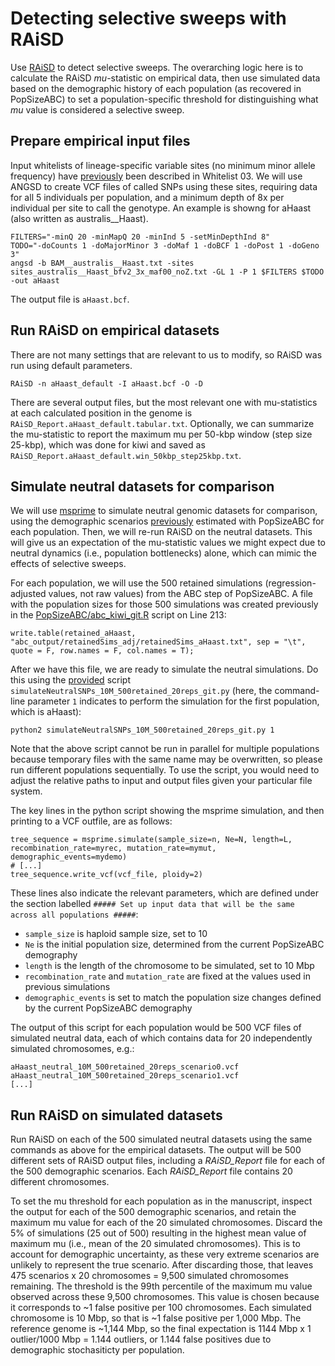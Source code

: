 # Detecting selective sweeps with RAiSD

Use [RAiSD](https://github.com/alachins/raisd) to detect selective sweeps. The overarching logic here is to calculate the RAiSD *mu*-statistic on empirical data, then use simulated data based on the demographic history of each population (as recovered in PopSizeABC) to set a population-specific threshold for distinguishing what *mu* value is considered a selective sweep.

## Prepare empirical input files

Input whitelists of lineage-specific variable sites (no minimum minor allele frequency) have [previously]() been described in Whitelist 03. We will use ANGSD to create VCF files of called SNPs using these sites, requiring data for all 5 individuals per population, and a minimum depth of 8x per individual per site to call the genotype. An example is showng for aHaast (also written as australis__Haast).

```
FILTERS="-minQ 20 -minMapQ 20 -minInd 5 -setMinDepthInd 8"
TODO="-doCounts 1 -doMajorMinor 3 -doMaf 1 -doBCF 1 -doPost 1 -doGeno 3"
angsd -b BAM__australis__Haast.txt -sites sites_australis__Haast_bfv2_3x_maf00_noZ.txt -GL 1 -P 1 $FILTERS $TODO -out aHaast
```

The output file is ```aHaast.bcf```.

## Run RAiSD on empirical datasets

There are not many settings that are relevant to us to modify, so RAiSD was run using default parameters.

```
RAiSD -n aHaast_default -I aHaast.bcf -O -D
```

There are several output files, but the most relevant one with mu-statistics at each calculated position in the genome is ```RAiSD_Report.aHaast_default.tabular.txt```. Optionally, we can summarize the mu-statistic to report the maximum mu per 50-kbp window (step size 25-kbp), which was done for kiwi and saved as ```RAiSD_Report.aHaast_default.win_50kbp_step25kbp.txt```.

## Simulate neutral datasets for comparison

We will use [msprime](https://github.com/tskit-dev/msprime/) to simulate neutral genomic datasets for comparison, using the demographic scenarios [previously](https://github.com/jordanbemmels/kiwi-holocene/blob/main/12_PopSizeABC_demography.md) estimated with PopSizeABC for each population. Then, we will re-run RAiSD on the neutral datasets. This will give us an expectation of the mu-statistic values we might expect due to neutral dynamics (i.e., population bottlenecks) alone, which can mimic the effects of selective sweeps.

For each population, we will use the 500 retained simulations (regression-adjusted values, not raw values) from the ABC step of PopSizeABC. A file with the population sizes for those 500 simulations was created previously in the [PopSizeABC/abc_kiwi_git.R](https://github.com/jordanbemmels/kiwi-holocene/blob/main/PopSizeABC/abc_kiwi_git.R) script on Line 213:

```
write.table(retained_aHaast, "abc_output/retainedSims_adj/retainedSims_aHaast.txt", sep = "\t", quote = F, row.names = F, col.names = T);
```

After we have this file, we are ready to simulate the neutral simulations. Do this using the [provided](https://github.com/jordanbemmels/kiwi-holocene/blob/main/simulateNeutralSNPs_10M_500retained_20reps_git.py) script ```simulateNeutralSNPs_10M_500retained_20reps_git.py``` (here, the command-line parameter ```1``` indicates to perform the simulation for the first population, which is aHaast):

```
python2 simulateNeutralSNPs_10M_500retained_20reps_git.py 1
```

Note that the above script cannot be run in parallel for multiple populations because temporary files with the same name may be overwritten, so please run different populations sequentially. To use the script, you would need to adjust the relative paths to input and output files given your particular file system.

The key lines in the python script showing the msprime simulation, and then printing to a VCF outfile, are as follows:

```
tree_sequence = msprime.simulate(sample_size=n, Ne=N, length=L, recombination_rate=myrec, mutation_rate=mymut, demographic_events=mydemo)
# [...]
tree_sequence.write_vcf(vcf_file, ploidy=2) 
```

These lines also indicate the relevant parameters, which are defined under the section labelled ```##### Set up input data that will be the same across all populations #####```:
- ```sample_size``` is haploid sample size, set to 10
- ```Ne``` is the initial population size, determined from the current PopSizeABC demography
- ```length``` is the length of the chromosome to be simulated, set to 10 Mbp
- ```recombination_rate``` and ```mutation_rate``` are fixed at the values used in previous simulations
- ```demographic_events``` is set to match the population size changes defined by the current PopSizeABC demography

The output of this script for each population would be 500 VCF files of simulated neutral data, each of which contains data for 20 independently simulated chromosomes, e.g.:

```
aHaast_neutral_10M_500retained_20reps_scenario0.vcf
aHaast_neutral_10M_500retained_20reps_scenario1.vcf
[...]
```

## Run RAiSD on simulated datasets

Run RAiSD on each of the 500 simulated neutral datasets using the same commands as above for the empirical datasets. The output will be 500 different sets of RAiSD output files, including a *RAiSD_Report* file for each of the 500 demographic scenarios. Each *RAiSD_Report* file contains 20 different chromosomes.

To set the mu threshold for each population as in the manuscript, inspect the output for each of the 500 demographic scenarios, and retain the maximum mu value for each of the 20 simulated chromosomes. Discard the 5% of simulations (25 out of 500) resulting in the highest mean value of maximum mu (i.e., mean of the 20 simulated chromosomes). This is to account for demographic uncertainty, as these very extreme scenarios are unlikely to represent the true scenario. After discarding those, that leaves 475 scenarios x 20 chromosomes = 9,500 simulated chromosomes remaining. The threshold is the 99th percentile of the maximum mu value observed across these 9,500 chromosomes. This value is chosen because it corresponds to ~1 false positive per 100 chromosomes. Each simulated chromosome is 10 Mbp, so that is ~1 false positive per 1,000 Mbp. The reference genome is ~1,144 Mbp, so the final expectation is 1144 Mbp x 1 outlier/1000 Mbp = 1.144 outliers, or 1.144 false positives due to demographic stochasiticty per population.


